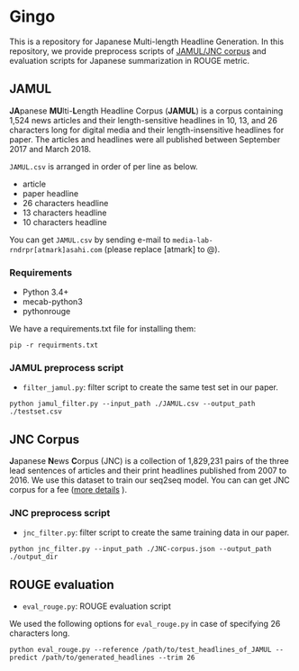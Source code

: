 # Gingo

This is a repository for Japanese Multi-length Headline Generation. In this repository, we provide preprocess scripts  of [JAMUL/JNC corpus](https://cl.asahi.com/api_data/jnc-jamul.html) and evaluation scripts for Japanese summarization in ROUGE metric.

## JAMUL

**JA**panese **MU**lti-**L**ength Headline Corpus (**JAMUL**) is a corpus containing 1,524 news articles and their length-sensitive headlines in 10, 13, and 26 characters long for digital media and their length-insensitive headlines for paper.
The articles and headlines were all published between September 2017 and March 2018.

`JAMUL.csv` is arranged in order of per line as below.

- article
- paper headline
- 26 characters headline
- 13 characters headline
- 10 characters headline 

You can get `JAMUL.csv` by sending e-mail to `media-lab-rndrpr[atmark]asahi.com` (please replace \[atmark\] to @).

### Requirements
- Python 3.4+
- mecab-python3
- pythonrouge

We have a requirements.txt file for installing them:
```
pip -r requirments.txt
```

### JAMUL preprocess script

- `filter_jamul.py`: filter script to create the same test set in our paper.

```
python jamul_filter.py --input_path ./JAMUL.csv --output_path ./testset.csv
```

## JNC Corpus
**J**apanese **N**ews **C**orpus (JNC) is a collection of 1,829,231 pairs of the three lead sentences of articles and their print headlines published from 2007 to 2016. We use this dataset to train our seq2seq model. You can can get JNC corpus for a fee ([more details](https://cl.asahi.com/api_data/jnc-jamul.html) ).

### JNC preprocess script

- `jnc_filter.py`: filter script to create the same training data in our paper.

```
python jnc_filter.py --input_path ./JNC-corpus.json --output_path ./output_dir
```


## ROUGE evaluation

- `eval_rouge.py`: ROUGE evaluation script 

We used the following options for `eval_rouge.py` in case of specifying 26 characters long.

```
python eval_rouge.py --reference /path/to/test_headlines_of_JAMUL --predict /path/to/generated_headlines --trim 26
```
